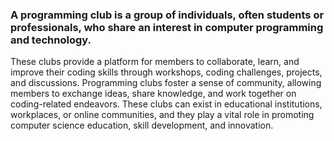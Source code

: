 ### A programming club is a group of individuals, often students or professionals, who share an interest in computer programming and technology. 
These clubs provide a platform for members to collaborate, learn, and improve their coding skills through workshops, coding challenges, projects, and discussions. Programming clubs foster a sense of community, allowing members to exchange ideas, share knowledge, and work together on coding-related endeavors. These clubs can exist in educational institutions, workplaces, or online communities, and they play a vital role in promoting computer science education, skill development, and innovation.
